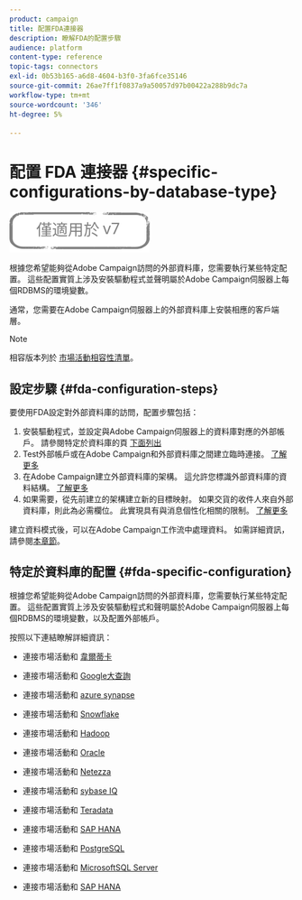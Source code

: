 ```yaml
---
product: campaign
title: 配置FDA連接器
description: 瞭解FDA的配置步驟
audience: platform
content-type: reference
topic-tags: connectors
exl-id: 0b53b165-a6d8-4604-b3f0-3fa6fce35146
source-git-commit: 26ae7ff1f0837a9a50057d97b00422a288b9dc7a
workflow-type: tm+mt
source-wordcount: '346'
ht-degree: 5%

---
```


# 配置 FDA 連接器 {#specific-configurations-by-database-type}

![](../../assets/v7-only.svg)

根據您希望能夠從Adobe Campaign訪問的外部資料庫，您需要執行某些特定配置。 這些配置實質上涉及安裝驅動程式並聲明屬於Adobe Campaign伺服器上每個RDBMS的環境變數。

通常，您需要在Adobe Campaign伺服器上的外部資料庫上安裝相應的客戶端層。

>[!NOTE]
>
>相容版本列於 [市場活動相容性清單](../../rn/using/compatibility-matrix.md#FederatedDataAccessFDA)。

## 設定步驟 {#fda-configuration-steps}

要使用FDA設定對外部資料庫的訪問，配置步驟包括：

1. 安裝驅動程式，並設定與Adobe Campaign伺服器上的資料庫對應的外部帳戶。 請參閱特定於資料庫的頁 [下面列出](#fda-specific-configuration)
1. Test外部帳戶或在Adobe Campaign和外部資料庫之間建立臨時連接。 [了解更多](../../installation/using/connecting-to-database.md)
1. 在Adobe Campaign建立外部資料庫的架構。 這允許您標識外部資料庫的資料結構。 [了解更多](../../installation/using/creating-data-schema.md)
1. 如果需要，從先前建立的架構建立新的目標映射。 如果交貨的收件人來自外部資料庫，則此為必需欄位。 此實現具有與消息個性化相關的限制。 [了解更多](../../installation/using/defining-data-mapping.md)

建立資料模式後，可以在Adobe Campaign工作流中處理資料。 如需詳細資訊，請參閱[本章節](../../workflow/using/accessing-an-external-database--fda-.md)。

## 特定於資料庫的配置 {#fda-specific-configuration}

根據您希望能夠從Adobe Campaign訪問的外部資料庫，您需要執行某些特定配置。 這些配置實質上涉及安裝驅動程式和聲明屬於Adobe Campaign伺服器上每個RDBMS的環境變數，以及配置外部帳戶。

按照以下連結瞭解詳細資訊：

* 連接市場活動和 [韋爾蒂卡](../../installation/using/configure-fda-vertica.md)

* 連接市場活動和 [Google大查詢](../../installation/using/configure-fda-google-big-query.md)

* 連接市場活動和 [azure synapse](../../installation/using/configure-fda-synapse.md)

* 連接市場活動和 [Snowflake](../../installation/using/configure-fda-snowflake.md)

* 連接市場活動和 [Hadoop](../../installation/using/configure-fda-hadoop.md)

* 連接市場活動和 [Oracle](../../installation/using/configure-fda-oracle.md)

* 連接市場活動和 [Netezza](../../installation/using/configure-fda-netezza.md)

* 連接市場活動和 [sybase IQ](../../installation/using/configure-fda-sybase.md)

* 連接市場活動和 [Teradata](../../installation/using/configure-fda-teradata.md)

* 連接市場活動和 [SAP HANA](../../installation/using/configure-fda-sap-hana.md)

* 連接市場活動和 [PostgreSQL](../../installation/using/configure-fda-postgresql.md)

* 連接市場活動和 [MicrosoftSQL Server](../../installation/using/configure-fda-sql.md)

* 連接市場活動和 [SAP HANA](../../installation/using/configure-fda-sap-hana.md)

